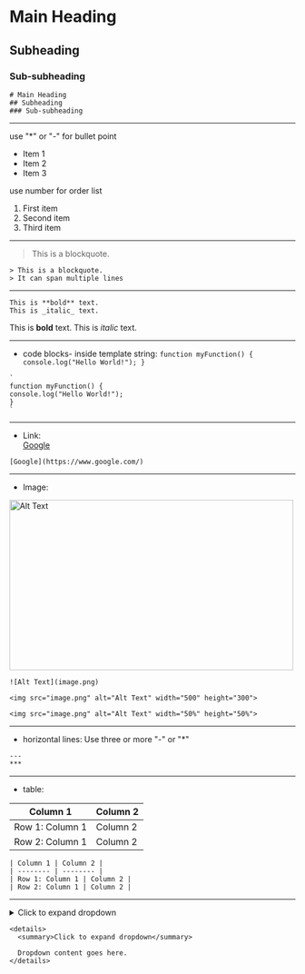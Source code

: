 # Main Heading
## Subheading
### Sub-subheading

```
# Main Heading
## Subheading
### Sub-subheading
```

***

use "*" or "-" for bullet point
* Item 1
* Item 2
* Item 3

use number for order list

1. First item
2. Second item
3. Third item

***

> This is a blockquote.
```
> This is a blockquote. 
> It can span multiple lines
```

***

```
This is **bold** text.
This is _italic_ text.
```
This is **bold** text.
This is _italic_ text.

***

* code blocks- inside template string:
`
function myFunction() {
console.log("Hello World!");
}
`
```
`
function myFunction() {
console.log("Hello World!");
}
`
```

***

* Link: <br>
[Google](https://github.com/shiningsudipto)
```
[Google](https://www.google.com/)
```

***

* Image: <br>
<img src="https://images.pexels.com/photos/5092418/pexels-photo-5092418.jpeg?auto=compress&cs=tinysrgb&w=1260&h=750&dpr=1" alt="Alt Text" width="500" height="300">

```
![Alt Text](image.png)

<img src="image.png" alt="Alt Text" width="500" height="300">

<img src="image.png" alt="Alt Text" width="50%" height="50%">
```

***

* horizontal lines: Use three or more "-" or "*"

```
---
***
```

***

* table:

| Column 1 | Column 2 |
| -------- | -------- |
| Row 1: Column 1 | Column 2 |
| Row 2: Column 1 | Column 2 |
```
| Column 1 | Column 2 |
| -------- | -------- |
| Row 1: Column 1 | Column 2 |
| Row 2: Column 1 | Column 2 |
```

***

<details>
  <summary>Click to expand dropdown</summary>
  
  Dropdown content goes here.
</details>

```
<details>
  <summary>Click to expand dropdown</summary>
  
  Dropdown content goes here.
</details>
```